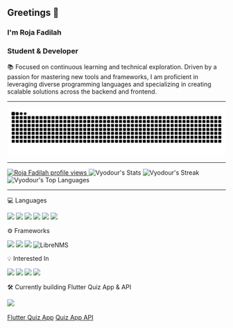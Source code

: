 <p>
  <h2>Greetings 👋</h2>
  <h3>I'm Roja Fadilah</h3>
  <h3>Student & Developer</h3>
<p>📚 Focused on continuous learning and technical exploration. Driven by a passion for mastering new tools and frameworks, I am proficient in leveraging diverse programming languages and specializing in creating scalable solutions across the backend and frontend.</p>
</p>

<hr>

  <picture>
    <source media="(prefers-color-scheme: dark)" srcset="https://raw.githubusercontent.com/Vyodour/Vyodour/output/github-contribution-grid-snake-dark.svg" />
    <source media="(prefers-color-scheme: light)" srcset="https://raw.githubusercontent.com/Vyodour/Vyodour/output/github-contribution-grid-snake.svg" />
    <img alt="github-snake" src="https://raw.githubusercontent.com/Vyodour/Vyodour/output/github-contribution-grid-snake.svg" />
  </picture>

<hr>

  <a href="https://u8views.com/github/Vyodour">
    <img src="https://u8views.com/api/v1/github/profiles/218681819/views/day-week-month-total-count.svg" alt="Roja Fadilah profile views" />
  </a>

  <img alt="Vyodour's Stats" src="https://github-readme-stats.vercel.app/api?username=Vyodour&theme=blue-green&show_icons=true&hide_border=false&count_private=true" />
  <img alt="Vyodour's Streak" src="https://github-readme-streak-stats.herokuapp.com/?user=Vyodour&theme=blue-green&hide_border=false" />
  <img alt="Vyodour's Top Languages" src="https://github-readme-stats.vercel.app/api/top-langs/?username=Vyodour&theme=blue-green&show_icons=true&hide_border=false&layout=compact" />

<hr>

  💻 Languages

 <img src="https://img.shields.io/badge/Python-306998?style=for-the-badge&logo=python&logoColor=white" /> <img src="https://img.shields.io/badge/PHP-777BB3?style=for-the-badge&logo=php&logoColor=white" /> <img src="https://img.shields.io/badge/Dart-0175C2?style=for-the-badge&logo=dart&logoColor=white" /> <img src="https://img.shields.io/badge/C++-00599C?style=for-the-badge&logo=c%2B%2B&logoColor=white" /> <img src="https://img.shields.io/badge/Java-ED8B00?style=for-the-badge&logo=openjdk&logoColor=white" /> <img src="https://img.shields.io/badge/JavaScript-F0DB4F?style=for-the-badge&logo=javascript&logoColor=black" />

  ⚙️ Frameworks

 <img src="https://img.shields.io/badge/Laravel-FF2D20?style=for-the-badge&logo=laravel&logoColor=white" /> <img src="https://img.shields.io/badge/Tailwind_CSS-06B6D4?style=for-the-badge&logo=tailwindcss&logoColor=white" /> <img src="https://img.shields.io/badge/Flutter-02569B?style=for-the-badge&logo=flutter&logoColor=white" /> <img src="https://img.shields.io/badge/LibreNMS-2D9941?style=for-the-badge&logo=power%20automate&logoColor=white" alt="LibreNMS" />

  💡 Interested In

 <img src="https://img.shields.io/badge/Linux-FCC624?style=for-the-badge&logo=linux&logoColor=black" /> <img src="https://img.shields.io/badge/TensorFlow-FF6F00?style=for-the-badge&logo=tensorflow&logoColor=white" /> <img src="https://img.shields.io/badge/Unity-202A36?style=for-the-badge&logo=unity&logoColor=white" /> <img src="https://img.shields.io/badge/Blender-E87D00?style=for-the-badge&logo=blender&logoColor=white" />

  🛠️ Currently building Flutter Quiz App & API

  <a href="https://github.com/Vyodour">
    <img src="https://img.shields.io/badge/Vyodour-100000?style=for-the-badge&logo=github&logoColor=white" />
  </a>

  <a href="https://github.com/Vyodour/quiz-learn-app-flutter">Flutter Quiz App</a>
  <a href="https://github.com/Vyodour/quiz-learn-app-api">Quiz App API</a>
